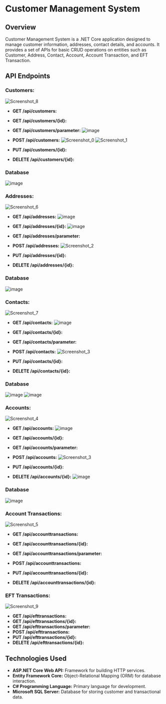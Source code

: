 # Customer Management System

## Overview

Customer Management System is a .NET Core application designed to manage customer information, addresses, contact details, and accounts. It provides a set of APIs for basic CRUD operations on entities such as Customer, Address, Contact, Account, Account Transaction, and EFT Transaction.

## API Endpoints

### Customers:

![Screenshot_8](https://github.com/300-Akbank-Net-Bootcamp/aw-3-muhammet-enes-aksoy/assets/97848966/36ca483a-05a4-419e-ba16-fc688a2bc28a)

- **GET /api/customers:**
  
- **GET /api/customers/{id}:**
  
- **GET /api/customers/parameter:**
  ![image](https://github.com/300-Akbank-Net-Bootcamp/aw-3-muhammet-enes-aksoy/assets/97848966/f3704fc4-d2e6-4b06-a120-fa48b4d022d3)

- **POST /api/customers:**
   ![Screenshot_0](https://github.com/300-Akbank-Net-Bootcamp/aw-3-muhammet-enes-aksoy/assets/97848966/d12d3ada-a66c-43fb-8a01-ed39c9ac1667)
   ![Screenshot_1](https://github.com/300-Akbank-Net-Bootcamp/aw-3-muhammet-enes-aksoy/assets/97848966/8fd4574b-7a44-4015-ba20-4fb7bf3503e5)
- **PUT /api/customers/{id}:**
  
- **DELETE /api/customers/{id}:**

### Database
![image](https://github.com/300-Akbank-Net-Bootcamp/aw-3-muhammet-enes-aksoy/assets/97848966/3abc52d8-461f-4399-8dcb-3139ba10417c)


### Addresses:

![Screenshot_6](https://github.com/300-Akbank-Net-Bootcamp/aw-3-muhammet-enes-aksoy/assets/97848966/fe793e8b-07ed-40cc-84e7-ca32e88f92e0)

- **GET /api/addresses:**
    ![image](https://github.com/300-Akbank-Net-Bootcamp/aw-3-muhammet-enes-aksoy/assets/97848966/4df2a9eb-4e2f-4f22-a4cd-09def4f63b11)

- **GET /api/addresses/{id}:**
  ![image](https://github.com/300-Akbank-Net-Bootcamp/aw-3-muhammet-enes-aksoy/assets/97848966/8974c1cd-ace7-41fd-a123-5a82ea4eb9f5)

- **GET /api/addresses/parameter:**
  
- **POST /api/addresses:**
   ![Screenshot_2](https://github.com/300-Akbank-Net-Bootcamp/aw-3-muhammet-enes-aksoy/assets/97848966/16d27988-c8d2-4f7f-bfc8-839ee845d5e8)
  
- **PUT /api/addresses/{id}:**
  
- **DELETE /api/addresses/{id}:**
  
### Database
![image](https://github.com/300-Akbank-Net-Bootcamp/aw-3-muhammet-enes-aksoy/assets/97848966/61e0fac0-5e7e-4752-8537-d843bfecee59)


### Contacts:

![Screenshot_7](https://github.com/300-Akbank-Net-Bootcamp/aw-3-muhammet-enes-aksoy/assets/97848966/10ba8ea6-e006-442b-854a-ca34596cd938)

- **GET /api/contacts:**
  ![image](https://github.com/300-Akbank-Net-Bootcamp/aw-3-muhammet-enes-aksoy/assets/97848966/2af9429b-7327-44d2-8419-552f0dd3b0da)

- **GET /api/contacts/{id}:**
  
- **GET /api/contacts/parameter:**
  
- **POST /api/contacts:**
   ![Screenshot_3](https://github.com/300-Akbank-Net-Bootcamp/aw-3-muhammet-enes-aksoy/assets/97848966/fff95810-b084-4c31-ad59-0c0a9a01c699)

- **PUT /api/contacts/{id}:**
  
- **DELETE /api/contacts/{id}:**
  
### Database
![image](https://github.com/300-Akbank-Net-Bootcamp/aw-3-muhammet-enes-aksoy/assets/97848966/b6c51e69-8fee-41e2-8d67-79bbbc4a8000)
![image](https://github.com/300-Akbank-Net-Bootcamp/aw-3-muhammet-enes-aksoy/assets/97848966/3cec0fdc-f16b-4e07-bc88-864d2af6ae5a)


### Accounts:

![Screenshot_4](https://github.com/300-Akbank-Net-Bootcamp/aw-3-muhammet-enes-aksoy/assets/97848966/d990c146-ad58-44cb-a651-f0247690ddf2)

- **GET /api/accounts:**
    ![image](https://github.com/300-Akbank-Net-Bootcamp/aw-3-muhammet-enes-aksoy/assets/97848966/a3c10c32-29ab-4564-ab24-61290c1955d0)


- **GET /api/accounts/{id}:**
  
- **GET /api/accounts/parameter:**
  
- **POST /api/accounts:**
  ![Screenshot_3](https://github.com/300-Akbank-Net-Bootcamp/aw-3-muhammet-enes-aksoy/assets/97848966/87422f1e-3959-4dd2-bfbc-41d127021331)
 
- **PUT /api/accounts/{id}:**
  
- **DELETE /api/accounts/{id}:**
    ![image](https://github.com/300-Akbank-Net-Bootcamp/aw-3-muhammet-enes-aksoy/assets/97848966/c19e208b-0df8-40b9-89a2-ff26ff1ac5a4)

### Database
![image](https://github.com/300-Akbank-Net-Bootcamp/aw-3-muhammet-enes-aksoy/assets/97848966/ba2b9569-0099-483e-b9db-454b3ed7ba2b)


### Account Transactions:

![Screenshot_5](https://github.com/300-Akbank-Net-Bootcamp/aw-3-muhammet-enes-aksoy/assets/97848966/06fc6a53-e427-40fa-86f2-2ed13e38bc55)

- **GET /api/accounttransactions:**
  
- **GET /api/accounttransactions/{id}:**
  
- **GET /api/accounttransactions/parameter:**
   
- **POST /api/accounttransactions:**
  
- **PUT /api/accounttransactions/{id}:**
  
- **DELETE /api/accounttransactions/{id}:**


### EFT Transactions:

![Screenshot_9](https://github.com/300-Akbank-Net-Bootcamp/aw-3-muhammet-enes-aksoy/assets/97848966/bcb9f4d2-7321-41a3-b79b-0f161fbb33d9)

- **GET /api/efttransactions:**
- **GET /api/efttransactions/{id}:**    
- **GET /api/efttransactions/parameter:**  
- **POST /api/efttransactions:**
- **PUT /api/efttransactions/{id}:**
- **DELETE /api/efttransactions/{id}:**


## Technologies Used

- **ASP.NET Core Web API:** Framework for building HTTP services.
- **Entity Framework Core:** Object-Relational Mapping (ORM) for database interaction.
- **C# Programming Language:** Primary language for development.
- **Microsoft SQL Server:** Database for storing customer and transactional data.
